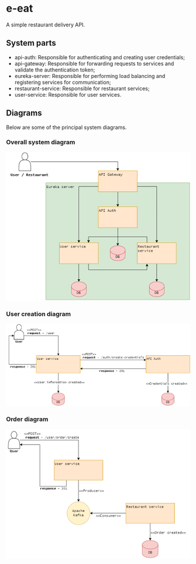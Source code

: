 # e-eat

A simple restaurant delivery API.

## System parts

- api-auth: Responsible for authenticating and creating user credentials;
- api-gateway: Responsible for forwarding requests to services and validate the authentication token;
- eureka-server: Responsible for performing load balancing and registering services for communication;
- restaurant-service: Responsible for restaurant services;
- user-service: Responsible for user services.

## Diagrams

Below are some of the principal system diagrams.

### Overall system diagram

<img src="./__readme/diagram.drawio.png" />

### User creation diagram

<img src="./__readme/create-credentials.drawio.png" />

### Order diagram

<img src="./__readme/create-order.drawio.png" />
